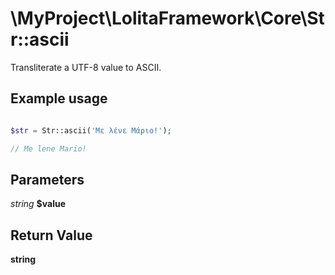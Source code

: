 \MyProject\LolitaFramework\Core\Str::ascii
===

Transliterate a UTF-8 value to ASCII.

Example usage
---
```php

$str = Str::ascii('Με λένε Μάριο!');

// Me lene Mario!
```

Parameters
---
_string_  __$value__

Return Value
---
__string__
